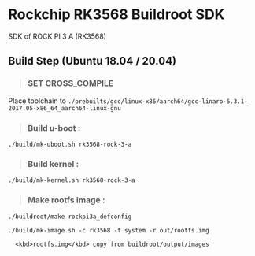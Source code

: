 # Rockchip RK3568 Buildroot SDK

SDK of ROCK PI 3 A (RK3568)

## Build Step (Ubuntu 18.04 / 20.04)

> ### SET CROSS_COMPILE

  Place toolchain to `./prebuilts/gcc/linux-x86/aarch64/gcc-linaro-6.3.1-2017.05-x86_64_aarch64-linux-gnu`
  

> ### Build u-boot :

  `./build/mk-uboot.sh rk3568-rock-3-a`

> ### Build kernel :

  `./build/mk-kernel.sh rk3568-rock-3-a`

> ### Make rootfs image :

  `./buildroot/make rockpi3a_defconfig`
  
  `./build/mk-image.sh -c rk3568 -t system -r out/rootfs.img`
  
      <kbd>rootfs.img</kbd> copy from buildroot/output/images
